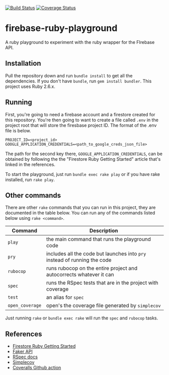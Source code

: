 [![Build Status](https://github.com/YashdalfTheGray/firebase-ruby-playground/workflows/Build/badge.svg)](https://github.com/YashdalfTheGray/firebase-ruby-playground/actions)
[![Coverage Status](https://coveralls.io/repos/github/YashdalfTheGray/firebase-ruby-playground/badge.svg?branch=master)](https://coveralls.io/github/YashdalfTheGray/firebase-ruby-playground?branch=master)

# firebase-ruby-playground

A ruby playground to experiment with the ruby wrapper for the FIrebase API.

## Installation

Pull the repository down and run `bundle install` to get all the dependencies. If you don't have `bundle`, run `gem install bundler`. This project uses Ruby 2.6.x.

## Running

First, you're going to need a firebase account and a firestore created for this repository. You're then going to want to create a file called `.env` in the project root that will store the firesbase project ID. The format of the .env file is below.

```
PROJECT_ID=<project_id>
GOOGLE_APPLICATION_CREDENTIALS=<path_to_google_creds_json_file>
```

The path for the second key there, `GOOGLE_APPLICATION_CREDENTIALS`, can be obtained by following the the "Firestore Ruby Getting Started" article that's linked in the references.

To start the playground, just run `bundle exec rake play` or if you have rake installed, run `rake play`.

## Other commands

There are other `rake` commands that you can run in this project, they are documented in the table below. You can run any of the commands listed below using `rake <command>`.

| Command         | Description                                                               |
| --------------- | ------------------------------------------------------------------------- |
| `play`          | the main command that runs the playground code                            |
| `pry`           | includes all the code but launches into `pry` instead of running the code |
| `rubocop`       | runs rubocop on the entire project and autocorrects whatever it can       |
| `spec`          | runs the RSpec tests that are in the project with coverage                |
| `test`          | an alias for `spec`                                                       |
| `open_coverage` | open's the coverage file generated by `simplecov`                         |

Just running `rake` or `bundle exec rake` will run the `spec` and `rubocop` tasks.

## References

- [Firestore Ruby Getting Started](https://firebase.google.com/docs/firestore/quickstart)
- [Faker API](https://github.com/faker-ruby/faker)
- [RSpec docs](https://relishapp.com/rspec/)
- [Simplecov](https://github.com/colszowka/simplecov)
- [Coveralls Github action](https://github.com/marketplace/actions/coveralls-github-action)
